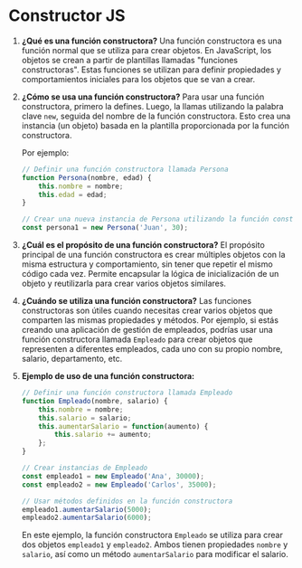 # Constructor JS


1. **¿Qué es una función constructora?**
   Una función constructora es una función normal que se utiliza para crear objetos. En JavaScript, los objetos se crean a partir de plantillas llamadas "funciones constructoras". Estas funciones se utilizan para definir propiedades y comportamientos iniciales para los objetos que se van a crear.

2. **¿Cómo se usa una función constructora?**
   Para usar una función constructora, primero la defines. Luego, la llamas utilizando la palabra clave `new`, seguida del nombre de la función constructora. Esto crea una instancia (un objeto) basada en la plantilla proporcionada por la función constructora.

   Por ejemplo:
   ```javascript
   // Definir una función constructora llamada Persona
   function Persona(nombre, edad) {
       this.nombre = nombre;
       this.edad = edad;
   }

   // Crear una nueva instancia de Persona utilizando la función constructora
   const persona1 = new Persona('Juan', 30);
   ```

3. **¿Cuál es el propósito de una función constructora?**
   El propósito principal de una función constructora es crear múltiples objetos con la misma estructura y comportamiento, sin tener que repetir el mismo código cada vez. Permite encapsular la lógica de inicialización de un objeto y reutilizarla para crear varios objetos similares.

4. **¿Cuándo se utiliza una función constructora?**
   Las funciones constructoras son útiles cuando necesitas crear varios objetos que comparten las mismas propiedades y métodos. Por ejemplo, si estás creando una aplicación de gestión de empleados, podrías usar una función constructora llamada `Empleado` para crear objetos que representen a diferentes empleados, cada uno con su propio nombre, salario, departamento, etc.

5. **Ejemplo de uso de una función constructora:**
   ```javascript
   // Definir una función constructora llamada Empleado
   function Empleado(nombre, salario) {
       this.nombre = nombre;
       this.salario = salario;
       this.aumentarSalario = function(aumento) {
           this.salario += aumento;
       };
   }

   // Crear instancias de Empleado
   const empleado1 = new Empleado('Ana', 30000);
   const empleado2 = new Empleado('Carlos', 35000);

   // Usar métodos definidos en la función constructora
   empleado1.aumentarSalario(5000);
   empleado2.aumentarSalario(6000);
   ```

   En este ejemplo, la función constructora `Empleado` se utiliza para crear dos objetos `empleado1` y `empleado2`. Ambos tienen propiedades `nombre` y `salario`, así como un método `aumentarSalario` para modificar el salario.
